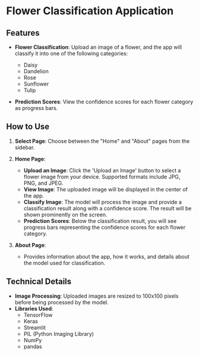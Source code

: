 # Flower Classification Application

## Features

- **Flower Classification**: Upload an image of a flower, and the app will classify it into one of the following categories:
  - Daisy
  - Dandelion
  - Rose
  - Sunflower
  - Tulip

- **Prediction Scores**: View the confidence scores for each flower category as progress bars.

## How to Use

1. **Select Page**: Choose between the "Home" and "About" pages from the sidebar.
   
2. **Home Page**:
   - **Upload an Image**: Click the 'Upload an Image' button to select a flower image from your device. Supported formats include JPG, PNG, and JPEG.
   - **View Image**: The uploaded image will be displayed in the center of the app.
   - **Classify Image**: The model will process the image and provide a classification result along with a confidence score. The result will be shown prominently on the screen.
   - **Prediction Scores**: Below the classification result, you will see progress bars representing the confidence scores for each flower category.

3. **About Page**:
   - Provides information about the app, how it works, and details about the model used for classification.

## Technical Details

- **Image Processing**: Uploaded images are resized to 100x100 pixels before being processed by the model.
- **Libraries Used**:
  - TensorFlow
  - Keras
  - Streamlit
  - PIL (Python Imaging Library)
  - NumPy
  - pandas
